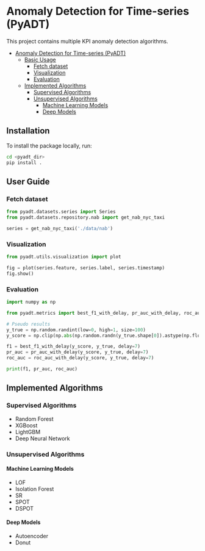 # Anomaly Detection for Time-series (PyADT)

This project contains multiple KPI anomaly detection algorithms.

- [Anomaly Detection for Time-series (PyADT)](#anomaly-detection-for-time-series--pyadt-)
  * [Basic Usage](#basic-usage)
    + [Fetch dataset](#fetch-dataset)
    + [Visualization](#visualization)
    + [Evaluation](#evaluation)
  * [Implemented Algorithms](#implemented-algorithms)
    + [Supervised Algorithms](#supervised-algorithms)
    + [Unsupervised Algorithms](#unsupervised-algorithms)
      - [Machine Learning Models](#machine-learning-models)
      - [Deep Models](#deep-models)

## Installation
To install the package locally, run:

```bash
cd <pyadt_dir>
pip install .
```

## User Guide

### Fetch dataset

```python
from pyadt.datasets.series import Series
from pyadt.datasets.repository.nab import get_nab_nyc_taxi

series = get_nab_nyc_taxi('./data/nab')
```

### Visualization

```python
from pyadt.utils.visualization import plot

fig = plot(series.feature, series.label, series.timestamp)
fig.show()
```

### Evaluation

```python
import numpy as np

from pyadt.metrics import best_f1_with_delay, pr_auc_with_delay, roc_auc_with_delay

# Pseudo results
y_true = np.random.randint(low=0, high=1, size=100)
y_score = np.clip(np.abs(np.random.randn(y_true.shape[0]).astype(np.float32)), a_min=0.0, a_max=1.0)

f1 = best_f1_with_delay(y_score, y_true, delay=7)
pr_auc = pr_auc_with_delay(y_score, y_true, delay=7)
roc_auc = roc_auc_with_delay(y_score, y_true, delay=7)

print(f1, pr_auc, roc_auc)
```

## Implemented Algorithms

### Supervised Algorithms

- Random Forest
- XGBoost
- LightGBM
- Deep Neural Network

### Unsupervised Algorithms

#### Machine Learning Models

- LOF
- Isolation Forest
- SR
- SPOT
- DSPOT

#### Deep Models

- Autoencoder
- Donut
